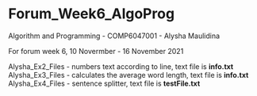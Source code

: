 # Forum_Week6_AlgoProg
Algorithm and Programming - COMP6047001 - Alysha Maulidina

For forum week 6, 10 Novermber - 16 November 2021

Alysha_Ex2_Files - numbers text according to line, text file is <b>info.txt</b> </n>
Alysha_Ex3_Files - calculates the average word length, text file is <b>info.txt</b> </n>
Alysha_Ex4_Files - sentence splitter, text file is <b>testFile.txt</b> </n>
